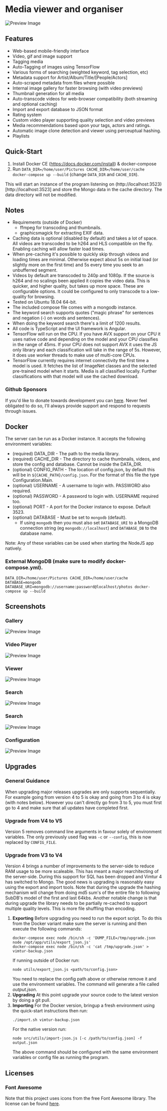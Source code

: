 # Media viewer and organiser

![Preview Image](screenshots/gallery.png)

## Features

- Web-based mobile-friendly interface
- Video, gif and image support
- Tagging media
- Auto-Tagging of images using TensorFlow
- Various forms of searching (weighted keyword, tag selection, etc)
- Metadata support for Artist/Album/Title/[People/Actors]
- Auto-scraped metadata from files where possible
- Internal image gallery for faster browsing (with video previews)
- Thumbnail generation for all media
- Auto-transcode videos for web-browser compatibility (both streaming and optional caching)
- Import and export database to JSON format
- Rating system
- Custom video player supporting quality selection and video previews
- Media recommendations based upon your tags, actors and ratings.
- Automatic image clone detection and viewer using perceuptual hashing.
- Playlists

## Quick-Start

1. Install Docker CE (https://docs.docker.com/install) & docker-compose
2. Run `DATA_DIR=/home/user/Pictures CACHE_DIR=/home/user/cache docker-compose up --build` (change `DATA_DIR` and `CACHE_DIR`).

This will start an instance of the program listening on (http://localhost:3523)[http://localhost:3523] and store the Mongo data in the cache directory. The data directory will not be modified.

## Notes

- Requirements (outside of Docker)
  - ffmpeg for transcoding and thumbnails.
  - graphicsmagick for extracting EXIF data.
- Caching data is optional (disabled by default) and takes a lot of space. All videos are transcoded to be h264 and HLS compatible on the fly. Enabling caching will allow faster load times.
- When pre-caching it's possible to quickly skip through videos and loading times are minimal. Otherwise expect about 5s on initial load (or slightly more on the first time) and 5s every time you seek to an unbufferred segment.
- Videos by default are transcoded to 240p and 1080p. If the source is h264 and no scalings been applied it copies the video data. This is quicker, and higher quality, but takes up more space. These are configurable options. It could be configured to only transcode to a low-quality for browsing.
- Tested on Ubuntu 18.04 64-bit.
- The included compose file comes with a mongodb instance.
- The keyword search supports quotes ("magic phrase" for sentences and negation (-) on words and sentences).
- When doing the keyword search there's a limit of 1200 results.
- All code is TypeScript and the UI framework is Angular.
- TensorFlow will run on the CPU. If you have AVX support on your CPU it uses native code and depending on the model and your CPU classifies in the range of 45ms. If your CPU does not support AVX it uses the JS only library and each classification will take in the range of 5s. However, it does use worker threads to make use of multi-core CPUs.
- TensorFlow currently requires internet connectivity the first time a model is used. It fetches the list of ImageNet classes and the selected pre-trained model when it starts. Media is all classified locally. Further classifications with that model will use the cached download.

### Github Sponsors

If you'd like to donate towards development you can [here](https://github.com/sponsors/simplyboo6). Never feel obligated to do so, I'll always provide support and respond to requests through issues.

## Docker

The server can be run as a Docker instance. It accepts the following environment variables:

- (required) DATA_DIR - The path to the media library.
- (required) CACHE_DIR - The directory to cache thumbnails, videos, and store the config and database. Cannot be inside the DATA_DIR.
- (optional) CONFIG_PATH - The location of config.json, by default this will be in `${CACHE_PATH}/config.json`. For the format of this file the type Configuration.Main.
- (optional) USERNAME - A username to login with. PASSWORD also required.
- (optional) PASSWORD - A password to login with. USERNAME required too.
- (optional) PORT - A port for the Docker instance to expose. Default 3523.
- (optional) DATABASE - Must be set to `mongodb` (default).
  - If using `mongodb` then you must also set `DATABASE_URI` to a MongoDB connection string (eg `mongodb://localhost`) and `DATABASE_DB` to the database name.

Note: Any of these variables can be used when starting the NodeJS app natively.

### External MongoDB (make sure to modify docker-compose.yml).

`DATA_DIR=/home/user/Pictures CACHE_DIR=/home/user/cache DATABASE=mongodb DATABASE_URI=mongodb://username:password@localhost/photos docker-compose up --build`

## Screenshots

### Gallery

![Preview Image](screenshots/gallery.png)

### Video Player

![Preview Image](screenshots/video-player.png)

### Viewer

![Preview Image](screenshots/viewer.png)

### Search

![Preview Image](screenshots/search.png)

### Search

![Preview Image](screenshots/metadata.png)

### Configuration

![Preview Image](screenshots/config.png)

## Upgrades

### General Guidance

When upgrading major releases upgrades are only supports sequentially. For example going from version 4 to 5 is okay and going from 3 to 4 is okay (with notes below). However you can't directly go from 3 to 5, you must first go to 4 and make sure that all updates have completed first.

### Upgrade from V4 to V5

Version 5 removes command line arguments in favour solely of environment variables. The only previously used flag was `-c` or `--config`, this is now replaced by `CONFIG_FILE`.

### Upgrade from V3 to V4

Version 4 brings a number of improvements to the server-side to reduce RAM usage to be more scaleable. This has meant a major rearchitecting of the server-side. During this support for SQL has been dropped and Vimtur 4 has switched to Mongo. The good news is upgrading is reasonably easy using the export and import tools.
Note that during the upgrade the hashing mechanism will change from doing md5 sum's of the entire file to following SubDB's model of the first and last 64kbs. Another notable change is that
during upgrade the library needs to be partially re-cached to support multiple quality levels. This is more file shuffling than encoding.

1. **Exporting**
   Before upgrading you need to run the export script. To do this from the Docker variant make sure the server is running and then execute the following commands:
   ```
   docker-compose exec node /bin/sh -c 'DUMP_FILE=/tmp/upgrade.json node /opt/app/utils/export_json.js'
   docker-compose exec node /bin/sh -c 'cat /tmp/upgrade.json' > vimtur-backup.json
   ```
   If running outside of Docker run:
   ```
   node utils/export_json.js <path/to/config.json>
   ```
   You need to replace the config path above or otherwise remove it and use the environment variables. The command will generate a file called _output.json_.
2. **Upgrading**
   At this point upgrade your source code to the latest version by doing a git pull.
3. **Importing**
   For the Docker version, bringup a fresh environment using the quick-start instructions then run:
   ```
   ./import.sh vimtur-backup.json
   ```
   For the native version run:
   ```
   node src/utils/import-json.js [-c /path/to/config.json] -f output.json
   ```
   The above command should be configured with the same environment variables or config file as running the program.

## Licenses

### Font Awesome

Note that this project uses icons from the free Font Awesome library. The license can be found [here](https://fontawesome.com/license).
